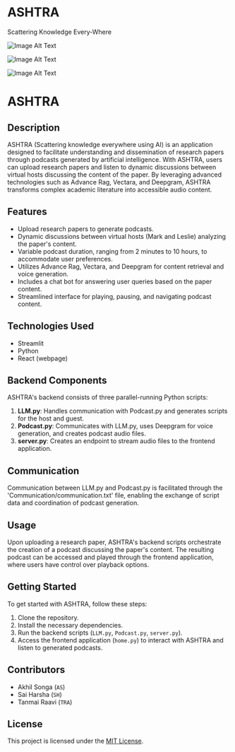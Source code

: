 # ASHTRA
Scattering Knowledge Every-Where 

![Image Alt Text](flow.jpeg)


![Image Alt Text](final_image.JPG)


![Image Alt Text](chat.JPG)

# ASHTRA

## Description

ASHTRA (Scattering knowledge everywhere using AI) is an application designed to facilitate understanding and dissemination of research papers through podcasts generated by artificial intelligence. With ASHTRA, users can upload research papers and listen to dynamic discussions between virtual hosts discussing the content of the paper. By leveraging advanced technologies such as Advance Rag, Vectara, and Deepgram, ASHTRA transforms complex academic literature into accessible audio content.

## Features

- Upload research papers to generate podcasts.
- Dynamic discussions between virtual hosts (Mark and Leslie) analyzing the paper's content.
- Variable podcast duration, ranging from 2 minutes to 10 hours, to accommodate user preferences.
- Utilizes Advance Rag, Vectara, and Deepgram for content retrieval and voice generation.
- Includes a chat bot for answering user queries based on the paper content.
- Streamlined interface for playing, pausing, and navigating podcast content.

## Technologies Used

- Streamlit
- Python
- React (webpage)

## Backend Components

ASHTRA's backend consists of three parallel-running Python scripts:

1. **LLM.py**: Handles communication with Podcast.py and generates scripts for the host and guest.
2. **Podcast.py**: Communicates with LLM.py, uses Deepgram for voice generation, and creates podcast audio files.
3. **server.py**: Creates an endpoint to stream audio files to the frontend application.

## Communication

Communication between LLM.py and Podcast.py is facilitated through the 'Communication/communication.txt' file, enabling the exchange of script data and coordination of podcast generation.

## Usage

Upon uploading a research paper, ASHTRA's backend scripts orchestrate the creation of a podcast discussing the paper's content. The resulting podcast can be accessed and played through the frontend application, where users have control over playback options.

## Getting Started

To get started with ASHTRA, follow these steps:

1. Clone the repository.
2. Install the necessary dependencies.
3. Run the backend scripts (`LLM.py`, `Podcast.py`, `server.py`).
4. Access the frontend application (`home.py`) to interact with ASHTRA and listen to generated podcasts.

## Contributors

- Akhil Songa   (`AS`)
- Sai Harsha    (`SH`)
- Tanmai Raavi  (`TRA`)

## License

This project is licensed under the [MIT License](LICENSE).

